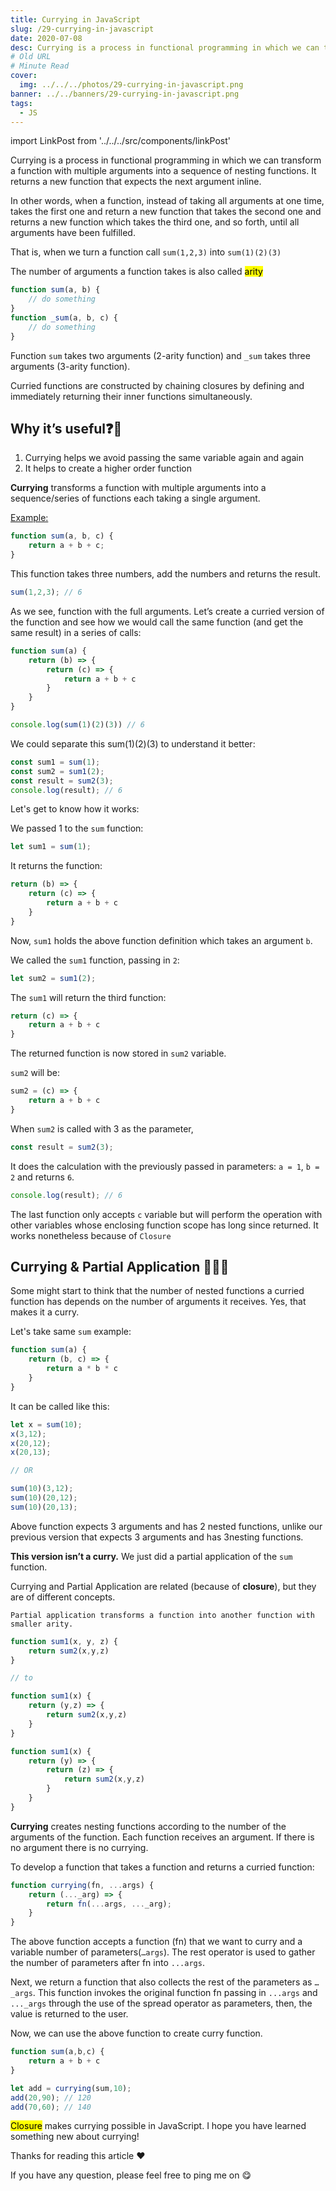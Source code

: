 ```yaml
---
title: Currying in JavaScript
slug: /29-currying-in-javascript
date: 2020-07-08
desc: Currying is a process in functional programming in which we can transform a function with multiple arguments into a sequence of nesting functions.
# Old URL
# Minute Read
cover:
  img: ../../../photos/29-currying-in-javascript.png
banner: ../../banners/29-currying-in-javascript.png
tags:
  - JS
---
```


import LinkPost from '../../../src/components/linkPost'

<p><span class='first-letter'>C</span>urrying is a process in functional programming in which we can transform a function with multiple arguments into a sequence of nesting functions. It returns a new function that expects the next argument inline.</p>

In other words, when a function, instead of taking all arguments at one time, takes the first one and return a new function that takes the second one and returns a new function which takes the third one, and so forth, until all arguments have been fulfilled.

That is, when we turn a function call `sum(1,2,3)` into `sum(1)(2)(3)`

The number of arguments a function takes is also called <mark>arity</mark>

```js
function sum(a, b) {
    // do something
}
function _sum(a, b, c) {
    // do something
}
```

Function `sum` takes two arguments (2-arity function) and `_sum` takes three arguments (3-arity function).

Curried functions are constructed by chaining closures by defining and immediately returning their inner functions simultaneously.

## Why it’s useful❓🤔

1. Currying helps we avoid passing the same variable again and again
2. It helps to create a higher order function

**Currying** transforms a function with multiple arguments into a sequence/series of functions each taking a single argument.

<u>Example:</u>

```js
function sum(a, b, c) {
    return a + b + c;
}
```

This function takes three numbers, add the numbers and returns the result.

```js
sum(1,2,3); // 6
```

As we see, function with the full arguments. Let’s create a curried version of the function and see how we would call the same function (and get the same result) in a series of calls:

```js
function sum(a) {
    return (b) => {
        return (c) => {
            return a + b + c
        }
    }
}

console.log(sum(1)(2)(3)) // 6
```

We could separate this sum(1)(2)(3) to understand it better:

```js
const sum1 = sum(1);
const sum2 = sum1(2);
const result = sum2(3);
console.log(result); // 6
```

Let's get to know how it works:

We passed 1 to the `sum` function:

```js
let sum1 = sum(1);
```

It returns the function:

```js
return (b) => {
    return (c) => {
        return a + b + c
    }
}
```

Now, `sum1` holds the above function definition which takes an argument `b`.

We called the `sum1` function, passing in `2`:

```js
let sum2 = sum1(2);
```

The `sum1` will return the third function:

```js
return (c) => {
    return a + b + c
}
```

The returned function is now stored in `sum2` variable.

`sum2` will be:

```js
sum2 = (c) => {
    return a + b + c
}
```

When `sum2` is called with 3 as the parameter,

```js
const result = sum2(3);
```

It does the calculation with the previously passed in parameters: `a = 1`, `b = 2` and returns `6`.

```js
console.log(result); // 6
```

The last function only accepts `c` variable but will perform the operation with other variables whose enclosing function scope has long since returned. It works nonetheless because of `Closure`

## Currying & Partial Application 👩🏻‍💻

Some might start to think that the number of nested functions a curried function has depends on the number of arguments it receives. Yes, that makes it a curry.

Let's take same `sum`  example:

```js
function sum(a) {
    return (b, c) => {
        return a * b * c
    }
}
```

It can be called like this:

```js
let x = sum(10);
x(3,12);
x(20,12);
x(20,13);

// OR

sum(10)(3,12);
sum(10)(20,12);
sum(10)(20,13);
```

Above function expects 3 arguments and has 2 nested functions, unlike our previous version that expects 3 arguments and has 3nesting functions.

**This version isn’t a curry.** We just did a partial application of the `sum` function.

Currying and Partial Application are related (because of **closure**), but they are of different concepts.

`Partial application transforms a function into another function with smaller arity.`

```js
function sum1(x, y, z) {
    return sum2(x,y,z)
}

// to

function sum1(x) {
    return (y,z) => {
        return sum2(x,y,z)
    }
}
```

```js
function sum1(x) {
    return (y) => {
        return (z) => {
            return sum2(x,y,z)
        }
    }
}
```

**Currying** creates nesting functions according to the number of the arguments of the function. Each function receives an argument. If there is no argument there is no currying.

To develop a function that takes a function and returns a curried function:

```js
function currying(fn, ...args) {
    return (..._arg) => {
        return fn(...args, ..._arg);
    }
}
```

The above function accepts a function (fn) that we want to curry and a variable number of parameters(`…args`). The rest operator is used to gather the number of parameters after fn into `...args`.

Next, we return a function that also collects the rest of the parameters as `…_args`. This function invokes the original function fn passing in `...args` and `..._args` through the use of the spread operator as parameters, then, the value is returned to the user.

Now, we can use the above function to create curry function.

```js
function sum(a,b,c) {
    return a + b + c
}

let add = currying(sum,10);
add(20,90); // 120
add(70,60); // 140
```

<mark>Closure</mark> makes currying possible in JavaScript. I hope you have learned something new about currying!

Thanks for reading this article ♥️

If you have any question, please feel free to ping me on <LinkPost href='https://twitter.com/suprabhasupi' name='@suprabhasupi' /> 😋



